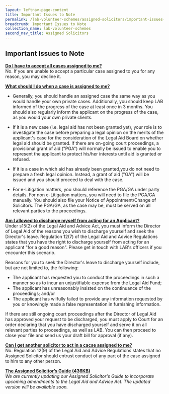 ```yaml
---
layout: leftnav-page-content
title: Important Issues to Note
permalink: /lab-volunteer-schemes/assigned-solicitors/important-issues-to-note/
breadcrumb: Important Issues to Note
collection_name: lab-volunteer-schemes
second_nav_title: Assigned Solicitors
---
```

Important Issues to Note
---
<b><u>Do I have to accept all cases assigned to me?</u></b> <br>
No. If you are unable to accept a particular case assigned to you for any reason, you may decline it. <br>


<b><u>What should I do when a case is assigned to me?</u></b> <br>
* Generally, you should handle an assigned case the same way as you would handle your own private cases. Additionally, you should keep LAB informed of the progress of the case at least once in 3 months. You should also regularly inform the applicant on the progress of the case, as you would your own private clients. 

* If it is a new case (i.e. legal aid has not been granted yet), your role is to investigate the case before preparing a legal opinion on the merits of the applicant's case for the consideration of the Legal Aid Board on whether legal aid should be granted. If there are on-going court proceedings, a provisional grant of aid ("PGA") will normally be issued to enable you to represent the applicant to protect his/her interests until aid is granted or refused. 

* If it is a case in which aid has already been granted,you do not need to prepare a fresh legal opinion. Instead, a grant of aid ("GA") will be issued and you should proceed to deal with the case. 

* For e-Litigation matters, you should reference the PGA/GA under party details. For non e-Litigation matters, you will need to file the PGA/GA manually. You should also file  your Notice of Appointment/Change of Solicitors. The PGA/GA, as the case may be, must be served on all relevant parties to the proceedings. <br>
 
 
<b><u>Am I allowed to discharge myself from acting for an Applicant?</u></b> <br>
Under s15(2) of the Legal Aid and Advice Act, you must inform the Director of Legal Aid of the reasons you wish to discharge yourself and seek the Director's leave. Regulation 12(7) of the Legal Aid and Advice Regulations states that you have the right to discharge yourself from acting for an applicant "for a good reason". Please get in touch with LAB's officers if you encounter this scenario. 

Reasons for you to seek the Director's leave to discharge yourself include, but are not limited to, the following:<br>

* The applicant has requested you to conduct the proceedings in such a manner so as to incur an unjustifiable expense from the Legal Aid Fund;
* The applicant has unreasonably insisted on the continuance of the proceedings; and/or
* The applicant has wilfully failed to provide any information requested by you or knowingly made a false representation in furnishing information. <br>

If there are still ongoing court proceedings after the Director of Legal Aid has approved your request to be discharged, you must apply to Court for an order declaring that you have discharged yourself and serve it on all relevant parties to proceedings, as well as LAB. You can then proceed to close your file and send us your draft bill for approval (if any). <br>


<b><u>Can I get another solicitor to act in a cacse assigned to me?</u></b> <br>
No. Regulation 12(9) of the Legal Aid and Advice Regulations states that no Assigned Solicitor should entrust conduct of any part of the case assigned to him to any other person. <br>

**[The Assigned Solicitor’s Guide (436KB)](/files/LAB-AS-Guide.pdf)** <br>
*We are currently updating our Assigned Solicitor's Guide to incorporate upcoming amendments to the Legal Aid and Advice Act. The updated version will be available soon.* <br>
